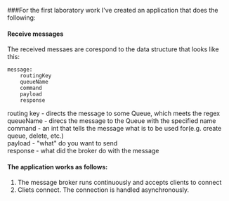 ###For the first laboratory work I've created an application that does the following:

#### Receive messages
The received messaes are corespond to the data structure that looks like this:
```
message:
	routingKey
	queueName
	command
	payload
	response
```

routing key - directs the message to some Queue, which meets the regex <br />
queueName - direcs the message to the Queue with the specified name<br />
command - an int that tells the message what is to be used for(e.g. create queue, delete, etc.) <br />
payload - "what" do you want to send <br />
response - what did the broker do with the message<br />

#### The application works as follows:
1. The message broker runs continuously and accepts clients to connect
2. Cliets connect. The connection is handled asynchronously.

